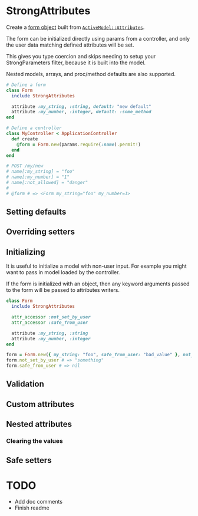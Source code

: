 # StrongAttributes

Create a [form object](https://dev.to/drbragg/rails-design-patterns-form-object-4d47)
built from [`ActiveModel::Attributes`](https://www.rubydoc.info/gems/activemodel/ActiveModel/Attributes).

The form can be initialized directly using params from a controller, and only the user data matching
defined attributes will be set.

This gives you type coercion and skips needing to setup your StrongParameters filter, because it is built into the model.

Nested models, arrays, and proc/method defaults are also supported.

```ruby
# Define a form
class Form
  include StrongAttributes

  attribute :my_string, :string, default: "new default"
  attribute :my_number, :integer, default: :some_method
end

# Define a controller
class MyController < ApplicationController
  def create
    @form = Form.new(params.require(:name).permit!)
  end
end

# POST /my/new
# name[:my_string] = "foo"
# name[:my_number] = "1"
# name[:not_allowed] = "danger"
#
# @form # => <Form my_string="foo" my_number=1>
```

## Setting defaults

## Overriding setters

## Initializing

It is useful to initialize a model with non-user input.  For example you
might want to pass in model loaded by the controller.

If the form is initialized with an object, then any keyword arguments passed to the form
will be passed to attributes writers.

```ruby
class Form
  include StrongAttributes

  attr_accessor :not_set_by_user
  attr_accessor :safe_from_user

  attribute :my_string, :string
  attribute :my_number, :integer
end

form = Form.new({ my_string: "foo", safe_from_user: "bad_value" }, not_set_by_user: "something")
form.not_set_by_user # => "something"
form.safe_from_user # => nil
```

## Validation

## Custom attributes

## Nested attributes

### Clearing the values

## Safe setters

# TODO

- Add doc comments
- Finish readme

